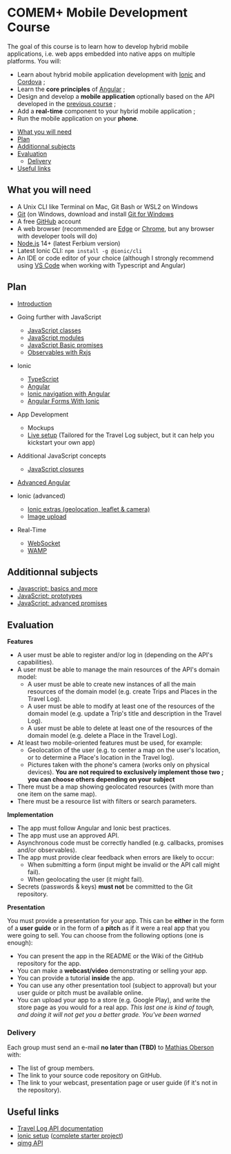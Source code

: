 # COMEM+ Mobile Development Course

The goal of this course is to learn how to develop hybrid mobile applications,
i.e. web apps embedded into native apps on multiple platforms.
You will:

- Learn about hybrid mobile application development with [Ionic][ionic] and [Cordova][cordova] ;
- Learn the **core principles** of [Angular][angular] ;
- Design and develop a **mobile application** optionally based on the API developed in the [previous course][archioweb] ;
- Add a **real-time** component to your hybrid mobile application ;
- Run the mobile application on your **phone**.

<!-- START doctoc generated TOC please keep comment here to allow auto update -->
<!-- DON'T EDIT THIS SECTION, INSTEAD RE-RUN doctoc TO UPDATE -->


- [What you will need](#what-you-will-need)
- [Plan](#plan)
- [Additionnal subjects](#additionnal-subjects)
- [Evaluation](#evaluation)
  - [Delivery](#delivery)
- [Useful links](#useful-links)

<!-- END doctoc generated TOC please keep comment here to allow auto update -->

## What you will need

- A Unix CLI like Terminal on Mac, Git Bash or WSL2 on Windows
- [Git][git-downloads] (on Windows, download and install [Git for Windows][git-for-windows]
- A free [GitHub][github] account
- A web browser (recommended are [Edge][edge] or [Chrome][chrome], but any browser with developer tools will do)
- [Node.js][node] 14+ (latest Ferbium version)
- Latest Ionic CLI: `npm install -g @ionic/cli`
- An IDE or code editor of your choice (although I strongly recommend using [VS Code][vs-code] when working with Typescript and Angular)

## Plan

- [Introduction](./subjects/introduction)

- Going further with JavaScript

  - [JavaScript classes](./subjects/js-classes)
  - [JavaScript modules](./subjects/js-modules)
  - [JavaScript Basic promises](./subjects/js-promises-basics)
  - [Observables with Rxjs](./subjects/rxjs)

- Ionic

  - [TypeScript](./subjects/ts)
  - [Angular](https://mediacomem.github.io/comem-masrad-dfa/latest/subjects/angular?home=https%3A%2F%2Fmediacomem.github.io%2Fcomem-devmobil%2Flatest)
  - [Ionic navigation with Angular](./subjects/ionic-angular)
  - [Angular Forms With Ionic](./subjects/angular-forms)

- App Development

  - Mockups
  - [Live setup][setup-project] (Tailored for the Travel Log subject, but it can help you kickstart your own app)

- Additional JavaScript concepts

  - [JavaScript closures](./subjects/js-closures)

- [Advanced Angular](https://mediacomem.github.io/comem-masrad-dfa/latest/subjects/advanced-angular?home=https%3A%2F%2Fmediacomem.github.io%2Fcomem-devmobil%2Flatest)

- Ionic (advanced)

  - [Ionic extras (geolocation, leaflet & camera)](./subjects/introduction-extras)
  - [Image upload](https://github.com/MediaComem/comem-devmobil/blob/master/IMAGE-UPLOAD.md#image-upload)

- Real-Time
  - [WebSocket](./subjects/websocket)
  - [WAMP](./subjects/wamp)

## Additionnal subjects

- [Javascript: basics and more][js-basics]
- [JavaScript: prototypes](./subjects/js-prototypes)
- [JavaScript: advanced promises](./subjects/js-promises)

## Evaluation

**Features**

- A user must be able to register and/or log in (depending on the API's capabilities).
- A user must be able to manage the main resources of the API's domain model:
  - A user must be able to create new instances of all the main resources of the domain model (e.g. create Trips and Places in the Travel Log).
  - A user must be able to modify at least one of the resources of the domain model (e.g. update a Trip's title and description in the Travel Log).
  - A user must be able to delete at least one of the resources of the domain model (e.g. delete a Place in the Travel Log).
- At least two mobile-oriented features must be used, for example:
  - Geolocation of the user (e.g. to center a map on the user's location, or to determine a Place's location in the Travel log).
  - Pictures taken with the phone's camera (works only on physical devices).
    **You are not required to exclusively implement those two ; you can choose others depending on your subject**
- There must be a map showing geolocated resources (with more than one item on the same map).
- There must be a resource list with filters or search parameters.

**Implementation**

- The app must follow Angular and Ionic best practices.
- The app must use an approved API.
- Asynchronous code must be correctly handled (e.g. callbacks, promises and/or observables).
- The app must provide clear feedback when errors are likely to occur:
  - When submitting a form (input might be invalid or the API call might fail).
  - When geolocating the user (it might fail).
- Secrets (passwords & keys) **must not** be committed to the Git repository.

**Presentation**

You must provide a presentation for your app.
This can be **either** in the form of a **user guide** or in the form of a **pitch** as if it were a real app that you were going to sell.
You can choose from the following options (one is enough):

- You can present the app in the README or the Wiki of the GitHub repository for the app.
- You can make a **webcast/video** demonstrating or selling your app.
- You can provide a tutorial **inside** the app.
- You can use any other presentation tool (subject to approval) but your user guide or pitch must be available online.
- You can upload your app to a store (e.g. Google Play), and write the store page as you would for a real app.
  _This last one is kind of tough, and doing it will not get you a better grade. You've been warned_

### Delivery

Each group must send an e-mail **no later than (TBD)** to [Mathias Oberson](mailto:mathias.oberson@squareservices.ch) with:

- The list of group members.
- The link to your source code repository on GitHub.
- The link to your webcast, presentation page or user guide (if it's not in the repository).

## Useful links

- [Travel Log API documentation][travel-log-api]
- [Ionic setup][setup-project] ([complete starter project][starter-project])
- [qimg API][qimg]

[angular]: https://angular.io
[archioweb]: https://github.com/MediaComem/comem-archioweb
[chrome]: https://www.google.com/chrome/
[cordova]: https://cordova.apache.org
[edge]: https://www.microsoft.com/en-us/edge
[git-downloads]: https://git-scm.com/downloads
[git-for-windows]: https://gitforwindows.org/
[github]: https://github.com
[ionic]: http://ionicframework.com
[ionic-getting-started]: http://ionicframework.com/getting-started/
[js-basics]: https://mediacomem.github.io/comem-masrad-dfa/latest/subjects/js/#1
[node]: https://nodejs.org/
[qimg]: https://mediacomem.github.io/comem-qimg/
[setup-project]: https://github.com/MediaComem/comem-travel-log-ionic-setup
[starter-project]: https://github.com/MediaComem/comem-travel-log-ionic-starter
[travel-log-api]: https://comem-travel-log-api.herokuapp.com
[vs-code]: https://code.visualstudio.com/
